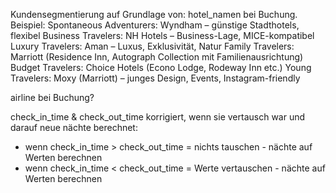 Kundensegmentierung auf Grundlage von: 
hotel_namen bei Buchung. 
    Beispiel: 
    Spontaneous Adventurers: Wyndham – günstige Stadthotels, flexibel
    Business Travelers: NH Hotels – Business-Lage, MICE-kompatibel
    Luxury Travelers: Aman – Luxus, Exklusivität, Natur
    Family Travelers: Marriott (Residence Inn, Autograph Collection mit Familienausrichtung)
    Budget Travelers: Choice Hotels (Econo Lodge, Rodeway Inn etc.)
    Young Travelers: Moxy (Marriott) – junges Design, Events, Instagram-friendly
    
airline bei Buchung? 


check_in_time & check_out_time korrigiert, wenn sie vertausch war und darauf neue nächte berechnet: 

- wenn check_in_time > check_out_time = nichts tauschen - nächte auf Werten berechnen
- wenn check_in_time < check_out_time = Werte vertauschen - nächte auf Werten berechnen

